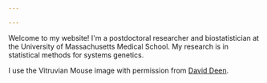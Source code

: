 ```yaml
---

---
```


Welcome to my website!  I'm a postdoctoral researcher and biostatistician at the University of Massachusetts Medical School. My research is in statistical methods for systems genetics. 

I use the Vitruvian Mouse image with permission from <a href="http://daviddeen.com/">David Deen</a>.
